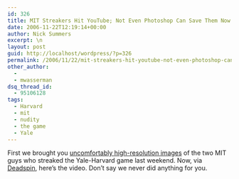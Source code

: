 ```yaml
---
id: 326
title: MIT Streakers Hit YouTube; Not Even Photoshop Can Save Them Now
date: 2006-11-22T12:19:14+00:00
author: Nick Summers
excerpt: \n
layout: post
guid: http://localhost/wordpress/?p=326
permalink: /2006/11/22/mit-streakers-hit-youtube-not-even-photoshop-can-save-them-now/
other_author:
  - 
  - mwasserman
dsq_thread_id:
  - 95106128
tags:
  - Harvard
  - mit
  - nudity
  - the game
  - Yale
---
```

First we brought you [uncomfortably high-resolution images](http://www.ivygateblog.com/2006/11/the_game_2006_yale_humiliated_harvard_mit_humiliated_self.html) of the two MIT guys who streaked the Yale-Harvard game last weekend. Now, via [Deadspin](http://deadspin.com/sports/college-football/naked-smart-people-216321.php), here&#8217;s the video. Don&#8217;t say we never did anything for you.